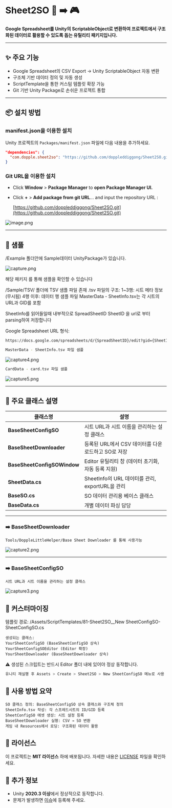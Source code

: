 # Sheet2SO 📄 ➡️ 🎮

**Google Spreadsheet를 Unity의 ScriptableObject로 변환하여 프로젝트에서 구조화된 데이터로 활용할 수 있도록 돕는 유틸리티 패키지입니다.**

---

## ✨ 주요 기능

- Google Spreadsheet의 CSV Export → Unity ScriptableObject 자동 변환
- 구조체 기반 데이터 정의 및 자동 생성
- ScriptTemplate을 통한 커스텀 템플릿 확장 가능
- Git 기반 Unity Package로 손쉬운 프로젝트 통합

---





## **📦 설치 방법**  

### **manifest.json을 이용한 설치**  
Unity 프로젝트의 `Packages/manifest.json` 파일에 다음 내용을 추가하세요.  
```json
"dependencies": {
  "com.dopple.sheet2so": "https://github.com/doppleddiggong/Sheet2SO.git"
}
```

### **Git URL을 이용한 설치**  
- Click **Window** > **Package Manager** to **open Package Manager UI.**
- Click **+** > **Add package from git URL**... and input the repository URL : [](https://github.com/doppleddiggong/Sheet2SO.git)
    
    [https://github.com/doppleddiggong/Sheet2SO.git](https://github.com/doppleddiggong/Sheet2SO.git)

![image.png](https://github.com/user-attachments/assets/a19a7528-aa17-4964-a7bf-c8727faa1d08)

---

## 📁 샘플
/Example 폴더안에 Sample데이터 UnityPackage가 있습니다.

![capture.png](https://raw.githubusercontent.com/doppleddiggong/ReadMeImage/main/capture.PNG)

해당 패키지 를 통해 샘플을 확인할 수 있습니다

/Sample/TSV/ 폴더에 TSV 샘플 파일 존재
.tsv 파일의 구조:
1~3행: 시트 메타 정보 (무시됨)
4행 이후: 데이터 행
샘플 파일 MasterData - SheetInfo.tsv는 각 시트의 URL과 GID를 포함

SheetInfo를 읽어들일때 내부적으로 
SpreadSheetID
SheetID 을 url로 부터 parsing하여 저장합니다

Google Spreadsheet URL 형식:
```bash
https://docs.google.com/spreadsheets/d/{SpreadSheetID}/edit?gid={SheetID}
```

```bash
MasterData - SheetInfo.tsv 파일 샘플
```
![capture4.png](https://raw.githubusercontent.com/doppleddiggong/ReadMeImage/main/capture4.PNG)


```bash
CardData - card.tsv 파일 샘플
```
![capture5.png](https://raw.githubusercontent.com/doppleddiggong/ReadMeImage/main/capture5.PNG)

---

## 📄 주요 클래스 설명

| 클래스명               | 설명                                                                 |
|------------------------|----------------------------------------------------------------------|
| **BaseSheetConfigSO**  | 시트 URL과 시트 이름을 관리하는 설정 클래스                          |
| **BaseSheetDownloader**| 등록된 URL에서 CSV 데이터를 다운로드하고 SO로 저장                    |
| **BaseSheetConfigSOWindow** | Editor 유틸리티 창 (데이터 초기화, 자동 등록 지원)             |
| **SheetData.cs**       | SheetInfo의 URL 데이터를 관리, exportURL을 관리                         |
| **BaseSO.cs**          | SO 데이터 관리용 베이스 클래스                                       |
| **BaseData.cs**        | 개별 데이터 파싱 담당                                                |


---
### ➡️ BaseSheetDownloader
```
Tools/DoppleLittleHelper/Base Sheet Downloader 를 통해 사용가능
```
![capture2.png](https://raw.githubusercontent.com/doppleddiggong/ReadMeImage/main/capture2.PNG)


---
### ➡️ BaseSheetConfigSO
```
시트 URL과 시트 이름을 관리하는 설정 클래스 
```
![capture3.png](https://raw.githubusercontent.com/doppleddiggong/ReadMeImage/main/capture3.PNG)



## 🔧 커스터마이징

템플릿 경로: /Assets/ScriptTemplates/81-Sheet2SO__New SheetConfigSO-SheetConfigSO.cs

```
생성되는 클래스:
YourSheetConfigSO (BaseSheetConfigSO 상속)
YourSheetConfigSOEditor (Editor 확장)
YourSheetDownloader (BaseSheetDownloader 상속)
```

⚠️ 생성된 스크립트는 반드시 Editor 폴더 내에 있어야 정상 동작합니다.

```bash
유니티 재실행 후 Assets > Create > Sheet2SO > New SheetConfigSO 메뉴로 사용 가능
```


## 🧪 사용 방법 요약
```
SO 클래스 정의: BaseSheetConfigSO 상속 클래스와 구조체 정의
SheetInfo.tsv 작성: 각 스프레드시트의 ID/GID 등록
SheetConfigSO 에셋 생성: 시트 설정 등록
BaseSheetDownloader 실행: CSV → SO 변환
게임 내 Resources에서 로딩: 구조화된 데이터 활용
```


## **📜 라이선스**  
이 프로젝트는 **MIT 라이선스** 하에 배포됩니다. 자세한 내용은 [LICENSE](LICENSE) 파일을 확인하세요.  

## **📌 추가 정보**  
- Unity **2020.3 이상**에서 정상적으로 동작합니다.  
- 문제가 발생하면 [이슈](https://github.com/doppleddiggong/UIExtendButton/issues)에 등록해 주세요. 
